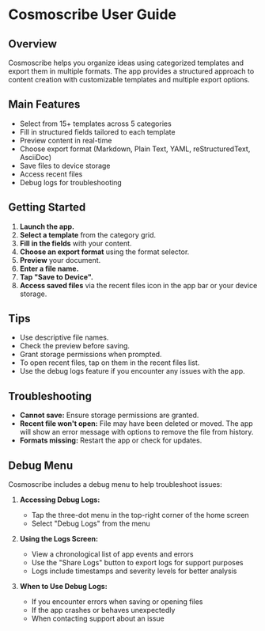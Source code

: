 # Cosmoscribe User Guide

## Overview
Cosmoscribe helps you organize ideas using categorized templates and export them in multiple formats. The app provides a structured approach to content creation with customizable templates and multiple export options.

## Main Features
- Select from 15+ templates across 5 categories
- Fill in structured fields tailored to each template
- Preview content in real-time
- Choose export format (Markdown, Plain Text, YAML, reStructuredText, AsciiDoc)
- Save files to device storage
- Access recent files
- Debug logs for troubleshooting

## Getting Started
1. **Launch the app.**
2. **Select a template** from the category grid.
3. **Fill in the fields** with your content.
4. **Choose an export format** using the format selector.
5. **Preview** your document.
6. **Enter a file name.**
7. **Tap "Save to Device".**
8. **Access saved files** via the recent files icon in the app bar or your device storage.

## Tips
- Use descriptive file names.
- Check the preview before saving.
- Grant storage permissions when prompted.
- To open recent files, tap on them in the recent files list.
- Use the debug logs feature if you encounter any issues with the app.

## Troubleshooting
- **Cannot save:** Ensure storage permissions are granted.
- **Recent file won't open:** File may have been deleted or moved. The app will show an error message with options to remove the file from history.
- **Formats missing:** Restart the app or check for updates.

## Debug Menu
Cosmoscribe includes a debug menu to help troubleshoot issues:

1. **Accessing Debug Logs:**
   - Tap the three-dot menu in the top-right corner of the home screen
   - Select "Debug Logs" from the menu

2. **Using the Logs Screen:**
   - View a chronological list of app events and errors
   - Use the "Share Logs" button to export logs for support purposes
   - Logs include timestamps and severity levels for better analysis

3. **When to Use Debug Logs:**
   - If you encounter errors when saving or opening files
   - If the app crashes or behaves unexpectedly
   - When contacting support about an issue